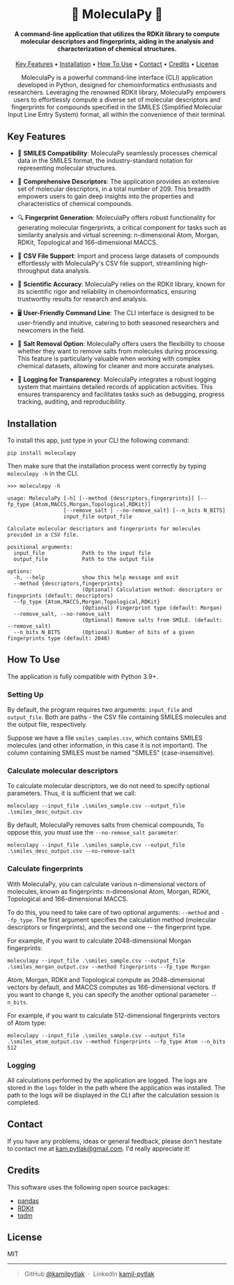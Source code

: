 <h1 align="center">
  🧪 MoleculaPy 🧪 
  <br>
</h1>

<h4 align="center">A command-line application that utilizes the RDKit library to compute molecular descriptors and fingerprints, aiding in the analysis and characterization of chemical structures.</h4>

<p align="center">
  <a href="#key-features">Key Features</a> •
  <a href="#installation">Installation</a> •
  <a href="#how-to-use">How To Use</a> •
  <a href="#contact">Contact</a> •
  <a href="#credits">Credits</a> •
  <a href="#license">License</a>
</p>

<p align="center">MoleculaPy is a powerful command-line interface (CLI) application developed in Python, designed for chemoinformatics enthusiasts and researchers. Leveraging the renowned RDKit library, MoleculaPy empowers users to effortlessly compute a diverse set of molecular descriptors and fingerprints for compounds specified in the SMILES (Simplified Molecular Input Line Entry System) format, all within the convenience of their terminal.</p>

## Key Features
*  📝 **SMILES Compatibility**: MoleculaPy seamlessly processes chemical data in the SMILES format, the industry-standard notation for representing molecular structures.


*  🧬 **Comprehensive Descriptors**: The application provides an extensive set of molecular descriptors, in a total number of 209. This breadth empowers users to gain deep insights into the properties and characteristics of chemical compounds.


*  🔍 **Fingerprint Generation**: MoleculaPy offers robust functionality for generating molecular fingerprints, a critical component for tasks such as similarity analysis and virtual screening: n-dimensional Atom, Morgan, RDKit, Topological and 166-dimensional MACCS.


*  📁 **CSV File Support**: Import and process large datasets of compounds effortlessly with MoleculaPy's CSV file support, streamlining high-throughput data analysis.


*  🧪 **Scientific Accuracy**: MoleculaPy relies on the RDKit library, known for its scientific rigor and reliability in chemoinformatics, ensuring trustworthy results for research and analysis.


*  🖥️ **User-Friendly Command Line**: The CLI interface is designed to be user-friendly and intuitive, catering to both seasoned researchers and newcomers in the field.


*  🧂 **Salt Removal Option**: MoleculaPy offers users the flexibility to choose whether they want to remove salts from molecules during processing. This feature is particularly valuable when working with complex chemical datasets, allowing for cleaner and more accurate analyses.


*  📄 **Logging for Transparency**: MoleculaPy integrates a robust logging system that maintains detailed records of application activities. This ensures transparency and facilitates tasks such as debugging, progress tracking, auditing, and reproducibility.

## Installation
To install this app, just type in your CLI the following command:
```commandline
pip install moleculapy
```

Then make sure that the installation process went correctly by typing `moleculepy -h` in the CLI.
```commandline
>>> moleculepy -h

usage: MoleculaPy [-h] [--method {descriptors,fingerprints}] [--fp_type {Atom,MACCS,Morgan,Topological,RDKit}]
                  [--remove_salt | --no-remove_salt] [--n_bits N_BITS]
                  input_file output_file

Calculate molecular descriptors and fingerprints for molecules provided in a CSV file.

positional arguments:
  input_file            Path to the input file
  output_file           Path to the output file

options:
  -h, --help            show this help message and exit
  --method {descriptors,fingerprints}
                        (Optional) Calculation method: descriptors or fingeprints (default: descriptors)
  --fp_type {Atom,MACCS,Morgan,Topological,RDKit}
                        (Optional) Fingerprint type (default: Morgan)
  --remove_salt, --no-remove_salt
                        (Optional) Remove salts from SMILE. (default: --remove_salt)
  --n_bits N_BITS       (Optional) Number of bits of a given fingerprints type (default: 2048)
```

## How To Use
The application is fully compatible with Python 3.9+.

### Setting Up

By default, the program requires two arguments: `input_file` and `output_file`. Both are paths - the CSV file containing SMILES molecules and the output file, respectively.

Suppose we have a file `smiles_samples.csv`, which contains SMILES molecules (and other information, in this case it is not important). The column containing SMILES must be named "SMILES" (case-insensitive).

### Calculate molecular descriptors
To calculate molecular descriptors, we do not need to specify optional parameters. Thus, it is sufficient that we call:

```commandline
moleculapy --input_file .\smiles_sample.csv --output_file .\smiles_desc_output.csv
```

By default, MoleculaPy removes salts from chemical compounds, To oppose this, you must use the `--no-remove_salt parameter`:

```commandline
moleculapy --input_file .\smiles_sample.csv --output_file .\smiles_desc_output.csv --no-remove-salt
```

### Calculate fingerprints
With MoleculaPy, you can calculate various n-dimensional vectors of molecules, known as fingerprints: n-dimensional Atom, Morgan, RDKit, Topological and 166-dimensional MACCS.

To do this, you need to take care of two optional arguments: `--method` and `--fp_type`. The first argument specifies the calculation method (molecular descriptors or fingerprints), and the second one -- the fingerprint type.

For example, if you want to calculate 2048-dimensional Morgan fingerprints:

```commandline
moleculapy --input_file .\smiles_sample.csv --output_file .\smiles_morgan_output.csv --method fingerprints --fp_type Morgan
```

Atom, Morgan, RDKit and Topological compute as 2048-dimensional vectors by default, and MACCS computes as 166-dimensional vectors. If you want to change it, you can specify the another optional parameter `--n_bits`.

For example, if you want to calculate 512-dimensional fingerprints vectors of Atom type:
```commandline
moleculapy --input_file .\smiles_sample.csv --output_file .\smiles_atom_output.csv --method fingerprints --fp_type Atom --n_bits 512
```

### Logging
All calculations performed by the application are logged. The logs are stored in the `logs` folder in the path where the application was installed. The path to the logs will be displayed in the CLI after the calculation session is completed.

## Contact
If you have any problems, ideas or general feedback, please don't hesitate to contact me at [kam.pytlak@gmail.com](mailto:kam.pytlak@gmail.com). I'd really appreciate it!

## Credits

This software uses the following open source packages:

- [pandas](https://pandas.pydata.org/)
- [RDKit](https://www.rdkit.org/docs/index.html#)
- [tqdm](https://github.com/tqdm/tqdm)

## License
MIT

---

> GitHub [@kamilpytlak](https://github.com/kamilpytlak) &nbsp;&middot;&nbsp;
> LinkedIn [kamil-pytlak](https://www.linkedin.com/in/kamil-pytlak/)
